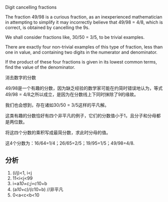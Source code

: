 Digit cancelling fractions

The fraction 49/98 is a curious fraction, as an inexperienced mathematician in attempting to simplify it may incorrectly believe that 49/98 = 4/8, which is correct, is obtained by cancelling the 9s.

We shall consider fractions like, 30/50 = 3/5, to be trivial examples.

There are exactly four non-trivial examples of this type of fraction, less than one in value, and containing two digits in the numerator and denominator.

If the product of these four fractions is given in its lowest common terms, find the value of the denominator.

消去数字的分数

49/98是一个有趣的分数，因为缺乏经验的数学家可能在约简时错误地认为，等式49/98 = 4/8之所以成立，是因为在分数线上下同时抹除了9的缘故。

我们也会想到，存在诸如30/50 = 3/5这样的平凡解。

这类有趣的分数恰好有四个非平凡的例子，它们的分数值小于1，且分子和分母都是两位数。

将这四个分数的乘积写成最简分数，求此时分母的值。

这4个分数为：16/64=1/4；26/65=2/5；19/95=1/5；49/98=4/8.

## 分析
1. (i/j)<1, i<j
2. 11<i<j<99
3. i=a*10+c;j=c*10+b 
4. (a*10+c)/(c*10+b) //非平凡
5. 0<a<c<b<10